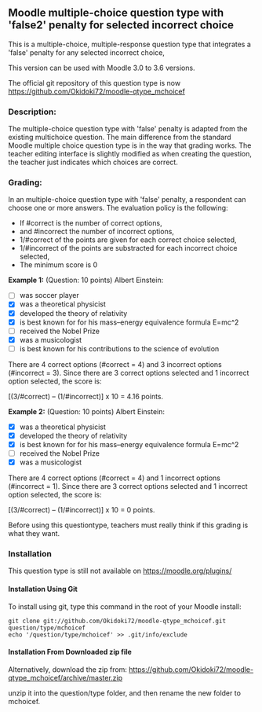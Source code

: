 Moodle multiple-choice question type with 'false2' penalty for selected incorrect choice
----------------------------------------------------------------------------------------

This is a multiple-choice, multiple-response question type that integrates a 'false' penalty for any selected
incorrect choice,

This version can be used with Moodle 3.0 to 3.6 versions.

The official git repository of this question type is now https://github.com/Okidoki72/moodle-qtype_mchoicef

### Description:

The multiple-choice question type with 'false' penalty is adapted from the existing multichoice question.
The main difference from the standard Moodle multiple choice question type is
in the way that grading works.
The teacher editing interface is slightly modified as when creating the question, the teacher just
indicates which choices are correct.

### Grading:

In an multiple-choice question type with 'false' penalty, a respondent can choose one or more answers.
The evaluation policy is the following:
* If #correct is the number of correct options,
* and #incorrect the number of incorrect options,
* 1/#correct of the points are given for each correct choice selected,
* 1/#incorrect of the points are substracted for each incorrect choice selected,
* The minimum score is 0

**Example 1:**
(Question: 10 points) Albert Einstein:
- [ ] was soccer player
- [x] was a theoretical physicist
- [x] developed the theory of relativity
- [x] is best known for for his mass–energy equivalence formula E=mc^2
- [ ] received the Nobel Prize
- [x] was a musicologist
- [ ] is best known for his contributions to the science of evolution

There are 4 correct options (#correct = 4)  and 3 incorrect options (#incorrect = 3).
Since there are 3 correct options selected and 1 incorrect option selected, the score is:

[(3/#correct) – (1/#incorrect)] x 10 = 4.16 points.

**Example 2:**
(Question: 10 points) Albert Einstein:
- [x] was a theoretical physicist
- [x] developed the theory of relativity
- [x] is best known for for his mass–energy equivalence formula E=mc^2
- [ ] received the Nobel Prize
- [x] was a musicologist

There are 4 correct options (#correct = 4)  and 1 incorrect options (#incorrect = 1).
Since there are 3 correct options selected and 1 incorrect option selected, the score is:

[(3/#correct) – (1/#incorrect)] x 10 = 0 points.

Before using this questiontype, teachers must really think if this grading is what they want.

### Installation

This question type is still not available on https://moodle.org/plugins/

#### Installation Using Git

To install using git, type this command in the
root of your Moodle install:

    git clone git://github.com/Okidoki72/moodle-qtype_mchoicef.git question/type/mchoicef
    echo '/question/type/mchoicef' >> .git/info/exclude

#### Installation From Downloaded zip file

Alternatively, download the zip from:
  https://github.com/Okidoki72/moodle-qtype_mchoicef/archive/master.zip

unzip it into the question/type folder, and then rename the new folder to mchoicef.
